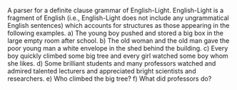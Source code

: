 A parser for a definite clause grammar of English-Light.
English-Light is a fragment of English (i.e., English-Light does not include any ungrammatical
English sentences) which accounts for structures as those appearing in the following
examples.
a) The young boy pushed and stored a big box in the large empty room after school.
b) The old woman and the old man gave the poor young man a white envelope in the shed
behind the building.
c) Every boy quickly climbed some big tree and every girl watched some boy whom she
likes.
d) Some brilliant students and many professors watched and admired talented lecturers
and appreciated bright scientists and researchers.
e) Who climbed the big tree?
f) What did professors do?
